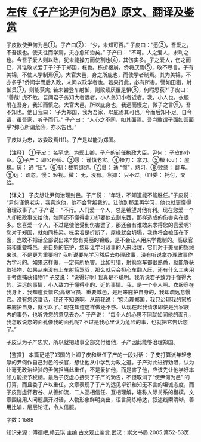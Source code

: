 # [左传《子产论尹何为邑》原文、翻译及鉴赏](https://www.vrrw.net/wx/14006.html)

子皮欲使尹何为邑①。子产曰②： “少，未知可否。” 子皮曰：“愿③，吾爱之，不吾叛也。使夫往而学焉，夫亦愈知治矣。” 子产曰： “不可。人之爱人，求利之也。今吾子爱人则以政，犹未能操刀而使割也④，其伤实多。子之爱人，伤之而已，其谁敢求爱于子?子于郑国，栋也。栋折榱崩，侨将厌焉⑤，敢不尽言。子有美锦，不使人学制焉⑥。大官大邑，身之所庇也，而使学者制焉。其为美锦，不亦多乎?侨闻学而后入政，未闻以政学者也。若果行此，必有所害。譬如田猎，射御贯⑦，则能获禽; 若未尝登车射御，则败绩厌覆是惧⑧，何暇思获?”子皮曰： “善哉! 虎不敏。吾闻君子务知大者远者，小人务知小者近者。我，小人也。衣服附在吾身，我知而慎之。大官大邑，所以庇身也，我远而慢之，微子之言⑨，吾不知也。他日我曰： ‘子为郑国，我为吾家，以庇焉其可也。’ 今而后知不足。自今请，虽吾家，听子而行。” 子产曰： “人心之不同，如其面焉。吾岂敢谓子面如吾面乎?抑心所谓危⑩，亦以告也。”

子皮以为忠，故委政焉(11)。子产是以能为郑国。



【注释】 ①子皮： 名罕虎，为郑上卿，子产的前任执政大臣。尹何： 子皮的小臣。②子产： 即公孙侨。③愿： 谨慎老实。④操刀： 拿刀。⑤榱 (cui)： 屋椽。厌： 通 “压”。⑥制：裁剪缝纫。⑦贯： 通 “惯”，熟习。⑧败绩： 翻车。⑨远： 疏忽。慢： 轻视。微： 无，没有。⑩抑： 只不过。(11)委： 托付，交给。

【译文】 子皮想让尹何治理封邑。子产说： “年轻，不知道能不能胜任。”子皮说： “尹何谨慎老实，我喜欢他，他不会背叛我的。让他到那里再学习，他也就更懂得治理政事了。” 子产说： “不行。人们爱一个人，总是希望对他有利。现在您爱一个人却把政事交给他，如同还不懂得拿刀却要他去割东西，那样造成的伤害实在很多。您喜爱一个人，不过是使他受到伤害罢了，那还会有谁敢来求得您的喜爱呢? 您对于郑国，就如同栋梁。栋梁若是折断了，屋椽就会坍塌，我也将会被压在下面，岂敢不把话全部说出来? 您有美丽的锦缎，是不会让人用来学裁制的。高级官员和重要城邑，是自身的庇护，您却让学习政事的人来治理，它们对于美丽的锦缎来说，不是更为重要吗? 我听说要先学习然后去办理政事，没有听说拿办理政事作为学习的。如果这样做，一定有所危害。比如打猎，射箭驾车都很熟悉，就能够获取猎物，如果从来没有上车射箭驾驭，那么就只会担心车翻人压，还有什么工夫用于考虑捕获猎物?” 子皮说： “说得好啊! 我真是不聪明。我听说君子致力于懂得大的、深远的事情，小人致力于懂得小的、近的事情。我，是一个小人啊。衣服穿在我身上，我知道爱惜它;高级官员、重要城邑，是用来庇护自身的，我却疏远怠慢它。没有您这番话，我还不知道啊。从前我说： ‘您治理郑国，我只治理我的家族来庇护自身，就可以了。’ 现在知道这样做还不够。从现在起我请求即使是我家族内的事务，也听凭您的意见去办。” 子产说： “每个人的心思不同就如同他的面孔，我怎敢说您的面孔像我的面孔呢? 不过是我心里认为危险的事，也就把它告诉您了。”

子皮认为子产忠实，所以就把政事全部交付给他，子产因此能够治理郑国。

【鉴赏】 本篇记述了郑国的上卿子皮和继任子产的一段对话： 子皮打算派年轻忠厚的尹何作自己封邑的长官，想让他从中学到为政之道。子产对此进行劝阻，认为让毫无政治经验的尹何担当此重任，不是爱护他，而是害了他，应该先让他学好本领方能授予权柄。最后子皮虚心接受了子产的劝告，不但取消了“使尹何为邑” 的打算，而且委子产以重任。文章表现了子产的远见卓识和知无不言的坦诚态度，而子皮则虚怀若谷、从善如流，二人互相信任、互相理解，堪称人际关系的楷模。文章围绕用人问题展开对话，人物形象鲜明突出，语言简练畅达，叙述线索清晰，善用比喻，层层论证，令人信服。

字数：1588

知识来源：傅德岷,赖云琪 主编.古文观止鉴赏.武汉：崇文书局.2005.第52-53页.


